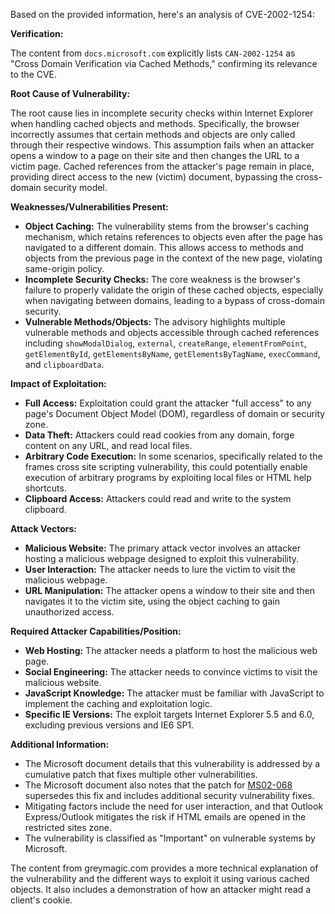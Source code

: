 Based on the provided information, here's an analysis of CVE-2002-1254:

**Verification:**

The content from `docs.microsoft.com` explicitly lists `CAN-2002-1254` as "Cross Domain Verification via Cached Methods," confirming its relevance to the CVE.

**Root Cause of Vulnerability:**

The root cause lies in incomplete security checks within Internet Explorer when handling cached objects and methods. Specifically, the browser incorrectly assumes that certain methods and objects are only called through their respective windows. This assumption fails when an attacker opens a window to a page on their site and then changes the URL to a victim page. Cached references from the attacker's page remain in place, providing direct access to the new (victim) document, bypassing the cross-domain security model.

**Weaknesses/Vulnerabilities Present:**

- **Object Caching:** The vulnerability stems from the browser's caching mechanism, which retains references to objects even after the page has navigated to a different domain. This allows access to methods and objects from the previous page in the context of the new page, violating same-origin policy.
- **Incomplete Security Checks:** The core weakness is the browser's failure to properly validate the origin of these cached objects, especially when navigating between domains, leading to a bypass of cross-domain security.
- **Vulnerable Methods/Objects:** The advisory highlights multiple vulnerable methods and objects accessible through cached references including `showModalDialog`, `external`, `createRange`, `elementFromPoint`, `getElementById`, `getElementsByName`, `getElementsByTagName`, `execCommand`, and `clipboardData`.

**Impact of Exploitation:**

- **Full Access:**  Exploitation could grant the attacker "full access" to any page's Document Object Model (DOM), regardless of domain or security zone.
- **Data Theft:** Attackers could read cookies from any domain, forge content on any URL, and read local files.
- **Arbitrary Code Execution:** In some scenarios, specifically related to the frames cross site scripting vulnerability, this could potentially enable execution of arbitrary programs by exploiting local files or HTML help shortcuts.
- **Clipboard Access:** Attackers could read and write to the system clipboard.

**Attack Vectors:**

- **Malicious Website:** The primary attack vector involves an attacker hosting a malicious webpage designed to exploit this vulnerability.
- **User Interaction:** The attacker needs to lure the victim to visit the malicious webpage.
- **URL Manipulation:**  The attacker opens a window to their site and then navigates it to the victim site, using the object caching to gain unauthorized access.

**Required Attacker Capabilities/Position:**

- **Web Hosting:** The attacker needs a platform to host the malicious web page.
- **Social Engineering:** The attacker needs to convince victims to visit the malicious website.
- **JavaScript Knowledge:** The attacker must be familiar with JavaScript to implement the caching and exploitation logic.
- **Specific IE Versions:** The exploit targets Internet Explorer 5.5 and 6.0, excluding previous versions and IE6 SP1.

**Additional Information:**
*   The Microsoft document details that this vulnerability is addressed by a cumulative patch that fixes multiple other vulnerabilities.
*   The Microsoft document also notes that the patch for [MS02-068](https://technet.microsoft.com/security/bulletin/ms02-068) supersedes this fix and includes additional security vulnerability fixes.
*   Mitigating factors include the need for user interaction, and that Outlook Express/Outlook mitigates the risk if HTML emails are opened in the restricted sites zone.
*   The vulnerability is classified as "Important" on vulnerable systems by Microsoft.

The content from greymagic.com provides a more technical explanation of the vulnerability and the different ways to exploit it using various cached objects. It also includes a demonstration of how an attacker might read a client's cookie.